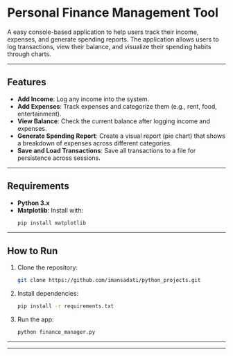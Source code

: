 
# Personal Finance Management Tool

A easy console-based application to help users track their income, expenses, and generate spending reports. The application allows users to log transactions, view their balance, and visualize their spending habits through charts.

---

## Features

- **Add Income**: Log any income into the system.
- **Add Expenses**: Track expenses and categorize them (e.g., rent, food, entertainment).
- **View Balance**: Check the current balance after logging income and expenses.
- **Generate Spending Report**: Create a visual report (pie chart) that shows a breakdown of expenses across different categories.
- **Save and Load Transactions**: Save all transactions to a file for persistence across sessions.

---

## Requirements

- **Python 3.x**
- **Matplotlib**: Install with:
  ```bash
  pip install matplotlib
  ```

---

## How to Run

1. Clone the repository:
   ```bash
   git clone https://github.com/imansadati/python_projects.git
   ```

2. Install dependencies:
   ```bash
   pip install -r requirements.txt
   ```

3. Run the app:
   ```bash
   python finance_manager.py
   ```

---

---

